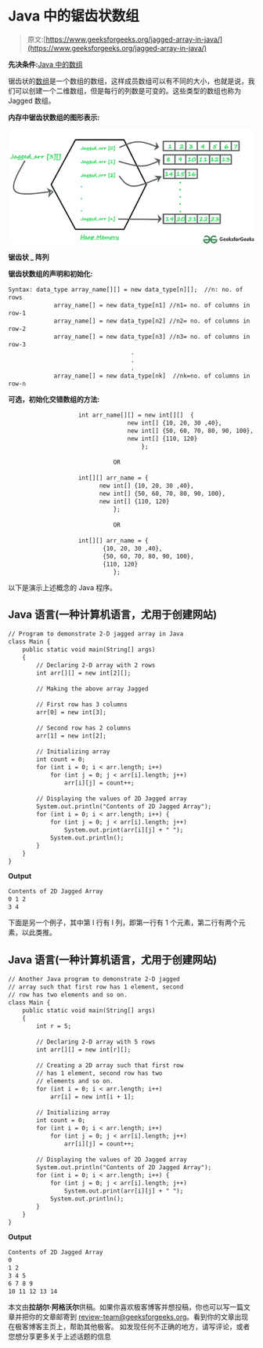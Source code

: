 # Java 中的锯齿状数组

> 原文:[https://www.geeksforgeeks.org/jagged-array-in-java/](https://www.geeksforgeeks.org/jagged-array-in-java/)

**先决条件:**[Java 中的数组](https://www.geeksforgeeks.org/arrays-in-java/)

锯齿状的[数组](https://en.wikipedia.org/wiki/Jagged_array)是一个数组的数组，这样成员数组可以有不同的大小，也就是说，我们可以创建一个二维数组，但是每行的列数是可变的。这些类型的数组也称为 Jagged 数组。

**内存中锯齿状数组的图形表示:**

![](img/017146b61412ff08672101ef616e1536.png)

**锯齿状 _ 阵列**

**锯齿状数组的声明和初始化:**

```
Syntax: data_type array_name[][] = new data_type[n][];  //n: no. of rows
             array_name[] = new data_type[n1] //n1= no. of columns in row-1
             array_name[] = new data_type[n2] //n2= no. of columns in row-2
             array_name[] = new data_type[n3] //n3= no. of columns in row-3
                                   .
                                   .
                                   .
             array_name[] = new data_type[nk]  //nk=no. of columns in row-n
```

**可选，初始化交错数组的方法:**

```
                    int arr_name[][] = new int[][]  {
                                  new int[] {10, 20, 30 ,40},
                                  new int[] {50, 60, 70, 80, 90, 100},
                                  new int[] {110, 120}
                                      };

                              OR                                     

                    int[][] arr_name = {
                          new int[] {10, 20, 30 ,40},
                          new int[] {50, 60, 70, 80, 90, 100},
                          new int[] {110, 120}
                              };

                              OR                                     

                    int[][] arr_name = {
                           {10, 20, 30 ,40},
                           {50, 60, 70, 80, 90, 100},
                           {110, 120}
                              };
```

以下是演示上述概念的 Java 程序。

## Java 语言(一种计算机语言，尤用于创建网站)

```
// Program to demonstrate 2-D jagged array in Java
class Main {
    public static void main(String[] args)
    {
        // Declaring 2-D array with 2 rows
        int arr[][] = new int[2][];

        // Making the above array Jagged

        // First row has 3 columns
        arr[0] = new int[3];

        // Second row has 2 columns
        arr[1] = new int[2];

        // Initializing array
        int count = 0;
        for (int i = 0; i < arr.length; i++)
            for (int j = 0; j < arr[i].length; j++)
                arr[i][j] = count++;

        // Displaying the values of 2D Jagged array
        System.out.println("Contents of 2D Jagged Array");
        for (int i = 0; i < arr.length; i++) {
            for (int j = 0; j < arr[i].length; j++)
                System.out.print(arr[i][j] + " ");
            System.out.println();
        }
    }
}
```

**Output**

```
Contents of 2D Jagged Array
0 1 2 
3 4 
```

下面是另一个例子，其中第 I 行有 I 列，即第一行有 1 个元素，第二行有两个元素，以此类推。

## Java 语言(一种计算机语言，尤用于创建网站)

```
// Another Java program to demonstrate 2-D jagged
// array such that first row has 1 element, second
// row has two elements and so on.
class Main {
    public static void main(String[] args)
    {
        int r = 5;

        // Declaring 2-D array with 5 rows
        int arr[][] = new int[r][];

        // Creating a 2D array such that first row
        // has 1 element, second row has two
        // elements and so on.
        for (int i = 0; i < arr.length; i++)
            arr[i] = new int[i + 1];

        // Initializing array
        int count = 0;
        for (int i = 0; i < arr.length; i++)
            for (int j = 0; j < arr[i].length; j++)
                arr[i][j] = count++;

        // Displaying the values of 2D Jagged array
        System.out.println("Contents of 2D Jagged Array");
        for (int i = 0; i < arr.length; i++) {
            for (int j = 0; j < arr[i].length; j++)
                System.out.print(arr[i][j] + " ");
            System.out.println();
        }
    }
}
```

**Output**

```
Contents of 2D Jagged Array
0 
1 2 
3 4 5 
6 7 8 9 
10 11 12 13 14 
```

本文由**拉胡尔·阿格沃尔**供稿。如果你喜欢极客博客并想投稿，你也可以写一篇文章并把你的文章邮寄到 review-team@geeksforgeeks.org。看到你的文章出现在极客博客主页上，帮助其他极客。
如发现任何不正确的地方，请写评论，或者您想分享更多关于上述话题的信息